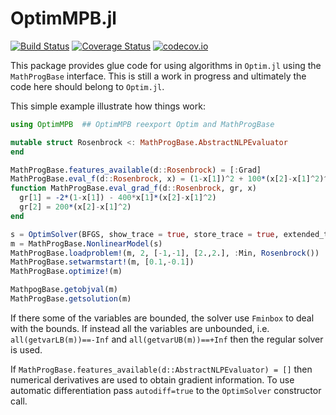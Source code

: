 # OptimMPB.jl

[![Build Status](https://travis-ci.org/gragusa/OptimMPB.jl.svg?branch=master)](https://travis-ci.org/gragusa/OptimMPB.jl) [![Coverage Status](https://coveralls.io/repos/gragusa/OptimMPB.jl/badge.svg?branch=master&service=github)](https://coveralls.io/github/gragusa/OptimMPB.jl?branch=master) [![codecov.io](http://codecov.io/github/gragusa/OptimMPB.jl/coverage.svg?branch=master)](http://codecov.io/github/gragusa/OptimMPB.jl?branch=master)

This package provides glue code for using algorithms in `Optim.jl` using the `MathProgBase` interface. This is still a work in progress and ultimately the code here should belong to `Optim.jl`.

This simple example illustrate how things work:

```julia
using OptimMPB  ## OptimMPB reexport Optim and MathProgBase

mutable struct Rosenbrock <: MathProgBase.AbstractNLPEvaluator
end

MathProgBase.features_available(d::Rosenbrock) = [:Grad]
MathProgBase.eval_f(d::Rosenbrock, x) = (1-x[1])^2 + 100*(x[2]-x[1]^2)^2
function MathProgBase.eval_grad_f(d::Rosenbrock, gr, x)  
  gr[1] = -2*(1-x[1]) - 400*x[1]*(x[2]-x[1]^2)
  gr[2] = 200*(x[2]-x[1]^2)
end

s = OptimSolver(BFGS, show_trace = true, store_trace = true, extended_trace = true)
m = MathProgBase.NonlinearModel(s)
MathProgBase.loadproblem!(m, 2, [-1,-1], [2.,2.], :Min, Rosenbrock())
MathProgBase.setwarmstart!(m, [0.1,-0.1])
MathProgBase.optimize!(m)

MathpogBase.getobjval(m)
MathProgBase.getsolution(m)

```

If there some of the variables are bounded, the solver use `Fminbox` to deal with the bounds. If instead all the variables are unbounded, i.e. `all(getvarLB(m))==-Inf` and `all(getvarUB(m))==+Inf` then the regular solver is used.

If `MathProgBase.features_available(d::AbstractNLPEvaluator) = []` then numerical derivatives are used to obtain gradient information. To use automatic differentiation pass `autodiff=true` to the `OptimSolver` constructor call.
